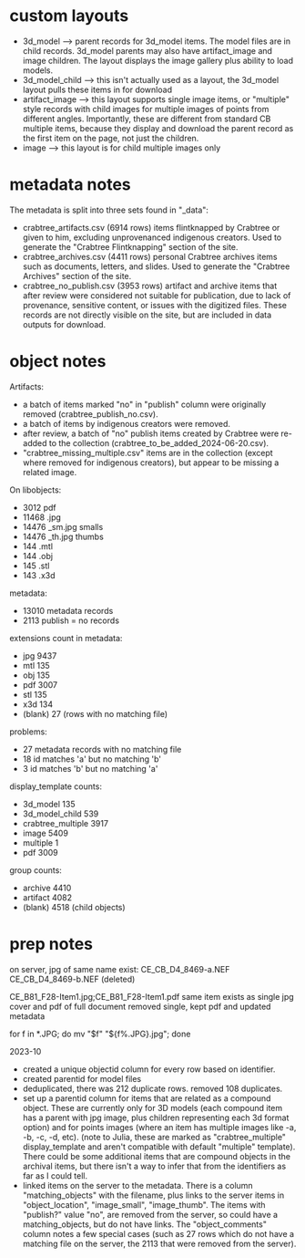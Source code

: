 # custom layouts

- 3d_model --> parent records for 3d_model items. The model files are in child records. 3d_model parents may also have artifact_image and image children. The layout displays the image gallery plus ability to load models.
- 3d_model_child --> this isn't actually used as a layout, the 3d_model layout pulls these items in for download
- artifact_image --> this layout supports single image items, or "multiple" style records with child images for multiple images of points from different angles. Importantly, these are different from standard CB multiple items, because they display and download the parent record as the first item on the page, not just the children.
- image --> this layout is for child multiple images only

# metadata notes

The metadata is split into three sets found in "_data": 

- crabtree_artifacts.csv (6914 rows) items flintknapped by Crabtree or given to him, excluding unprovenanced indigenous creators. Used to generate the "Crabtree Flintknapping" section of the site.
- crabtree_archives.csv (4411 rows) personal Crabtree archives items such as documents, letters, and slides. Used to generate the "Crabtree Archives" section of the site.
- crabtree_no_publish.csv (3953 rows) artifact and archive items that after review were considered not suitable for publication, due to lack of provenance, sensitive content, or issues with the digitized files. These records are not directly visible on the site, but are included in data outputs for download.

# object notes

Artifacts:

- a batch of items marked "no" in "publish" column were originally removed (crabtree_publish_no.csv).
- a batch of items by indigenous creators were removed.
- after review, a batch of "no" publish items created by Crabtree were re-added to the collection (crabtree_to_be_added_2024-06-20.csv).
- "crabtree_missing_multiple.csv" items are in the collection (except where removed for indigenous creators), but appear to be missing a related image.

On libobjects:
- 3012 pdf
- 11468 .jpg
- 14476 _sm.jpg smalls
- 14476 _th.jpg thumbs
- 144 .mtl
- 144 .obj
- 145 .stl
- 143 .x3d

metadata:
- 13010 metadata records
- 2113 publish = no records 

extensions count in metadata:
- jpg	9437
- mtl	135
- obj	135
- pdf	3007
- stl	135
- x3d	134
- (blank)	27 (rows with no matching file)

problems:
- 27 metadata records with no matching file 
- 18 id matches 'a' but no matching 'b'
- 3 id matches 'b' but no matching 'a'

display_template counts:
- 3d_model	135
- 3d_model_child	539
- crabtree_multiple	3917
- image	5409
- multiple	1
- pdf	3009

group counts:
- archive 4410
- artifact 4082
- (blank) 4518 (child objects)

# prep notes

on server, jpg of same name exist:
CE_CB_D4_8469-a.NEF  
CE_CB_D4_8469-b.NEF
(deleted)

CE_B81_F28-Item1.jpg;CE_B81_F28-Item1.pdf
same item exists as single jpg cover and pdf of full document
removed single, kept pdf and updated metadata

for f in *.JPG; do mv "$f" "${f%.JPG}.jpg"; done

2023-10 

- created a unique objectid column for every row based on identifier.
- created parentid for model files
- deduplicated, there was 212 duplicate rows. removed 108 duplicates.
- set up a parentid column for items that are related as a compound object. These are currently only for 3D models (each compound item has a parent with jpg image, plus children representing each 3d format option) and for points images (where an item has multiple images like -a, -b, -c, -d, etc). (note to Julia, these are marked as "crabtree_multiple" display_template and aren't compatible with default "multiple" template). There could be some additional items that are compound objects in the archival items, but there isn't a way to infer that from the identifiers as far as I could tell.
- linked items on the server to the metadata. There is a column "matching_objects" with the filename, plus links to the server items in "object_location", "image_small", "image_thumb".  The items with "publish?" value "no", are removed from the server, so could have a matching_objects, but do not have links. The "object_comments" column notes a few special cases (such as 27 rows which do not have a matching file on the server, the 2113 that were removed from the server). 
